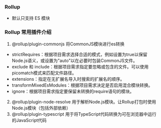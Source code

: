 ### Rollup 
- 默认只支持 ES 模块

### Rollup 常用插件介绍
1. @rollup/plugin-commonjs 将CommonJS模块进行es转换
 - strictRequires：根据项目需求选择合适的模式，例如设置为true以保留Node.js语义，或设置为"auto"以在必要时包装CommonJS文件。
 - exclude 和 include：根据项目需求指定要忽略或包含的文件。可以使用picomatch模式来匹配文件路径。
 - extensions：指定在无扩展名导入时搜索的扩展名的顺序。
 - transformMixedEsModules：根据项目需求决定是否启用混合模块转换。
 - ignore：根据项目需求指定要保留未转换的require语句的模块。

2. @rollup/plugin-node-resolve  用于解析Node.js模块。让Rollup打包时使用Node.js模块（包括外部依赖）
3. @rollup/plugin-typescript  用于将TypeScript代码转换为可在浏览器中运行的JavaScript代码